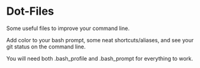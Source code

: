 Dot-Files
=========

Some useful files to improve your command line.

Add color to your bash prompt, some neat shortcuts/aliases, and see your git status on the command line.

You will need both .bash_profile and .bash_prompt for everything to work.

